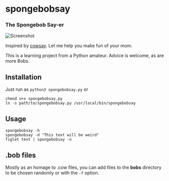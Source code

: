 # spongebobsay
### The Spongebob Say-er

![Screenshot](screenshot-min.jpg?raw=true "Screenshot")

Inspired by [cowsay](//github.com/tnalpgge/rank-amateur-cowsay/). Let me help you make fun of your mom.

This is a learning project from a Python amateur. Advice is welcome, as are more Bobs.

## Installation
Just run as `python3 spongebobsay.py` or
```
chmod u+x spongebobsay.py
ln -s path/to/spongebobsay.py /usr/local/bin/spongebobsay
```

## Usage
```
spongebobsay -h
spongebobsay -d "This text will be weird"
figlet text | spongebobsay -n
```

## .bob files
Mostly as an homage to .cow files, you can add files to the **bobs** directory to be chosen randomly or with the `-f` option. 
